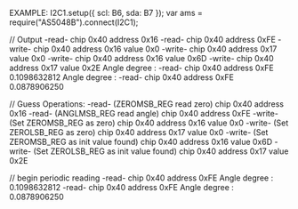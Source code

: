EXAMPLE:
I2C1.setup({ scl: B6, sda: B7 });
var ams = require("AS5048B").connect(I2C1);


// Output
-read-
 chip 0x40 address 0x16
-read-
 chip 0x40 address 0xFE
-write-
 chip 0x40 address 0x16 value 0x0
-write-
 chip 0x40 address 0x17 value 0x0
-write-
 chip 0x40 address 0x16 value 0x6D
-write-
 chip 0x40 address 0x17 value 0x2E
Angle degree : -read-
 chip 0x40 address 0xFE
0.1098632812
Angle degree : -read-
 chip 0x40 address 0xFE
0.0878906250


// Guess Operations:
-read- (ZEROMSB_REG read zero)
 chip 0x40 address 0x16
-read- (ANGLMSB_REG read angle)
 chip 0x40 address 0xFE
-write- (Set ZEROMSB_REG as zero)
 chip 0x40 address 0x16 value 0x0
-write- (Set ZEROLSB_REG as zero)
 chip 0x40 address 0x17 value 0x0
-write- (Set ZEROMSB_REG as init value found)
 chip 0x40 address 0x16 value 0x6D
-write- (Set ZEROLSB_REG as init value found)
 chip 0x40 address 0x17 value 0x2E

// begin periodic reading
-read-
 chip 0x40 address 0xFE
Angle degree : 0.1098632812
-read-
 chip 0x40 address 0xFE
Angle degree : 0.0878906250
